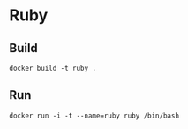 # Ruby

## Build

    docker build -t ruby .

## Run

    docker run -i -t --name=ruby ruby /bin/bash
